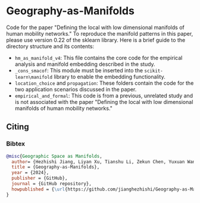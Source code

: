 # Geography-as-Manifolds
Code for the paper "Defining the local with low dimensional manifolds of human mobility networks." To reproduce the manifold patterns in this paper, please use version 0.22 of the sklearn library.
Here is a brief guide to the directory structure and its contents:

* `hm_as_manifold_v4`: This file contains the core code for the empirical analysis and manifold embedding described in the study.
* `_cons_smacof`: This module must be inserted into the `scikit-learn\manifold` library to enable the embedding functionality.
* `location_choice` and `propagation`: These folders contain the code for the two application scenarios discussed in the paper.
* `empirical_and_formal`: This code is from a previous, unrelated study and is not associated with the paper "Defining the local with low dimensional manifolds of human mobility networks."
## Citing

### Bibtex

```bibtex
@misc{Geographic Space as Manifolds,
  author= {Hezhishi Jiang, Liyan Xu, Tianshu Li, Zekun Chen, Yuxuan Wang, Hongmou Zhang, Yu Liu},
  title = {Geography-as-Manifolds},
  year = {2024},
  publisher = {GitHub},
  journal = {GitHub repository},
  howpublished = {\url{https://github.com/jianghezhishi/Geography-as-Manifolds}}
}
```
